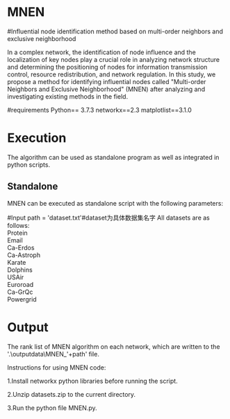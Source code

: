 # MNEN
#Influential node identification method based on multi-order neighbors and exclusive neighborhood


In a complex network, the identification of node influence and the localization of key nodes play a crucial role in analyzing network structure and determining the positioning of nodes for information transmission control, resource redistribution, and network regulation. In this study, we propose a method for identifying influential nodes called "Multi-order Neighbors and Exclusive Neighborhood" (MNEN) after analyzing and investigating existing methods in the field.

#requirements
Python== 3.7.3
networkx==2.3
matplotlist==3.1.0


# Execution

The algorithm can be used as standalone program as well as integrated in python scripts.

## Standalone

MNEN can be executed as standalone script with the following parameters:

#Input
path = 'dataset.txt'#dataset为具体数据集名字
All datasets are as follows:<br>
Protein<br>
Email<br>
Ca-Erdos<br>
Ca-Astroph<br>
Karate<br>
Dolphins<br>
USAir<br>
Euroroad<br>
Ca-GrQc<br>
Powergrid<br>

# Output
The rank list of MNEN algorithm on each network, which are written to the '.\outputdata\MNEN_'+path' file.

Instructions for using MNEN code:

1.Install networkx  python libraries before running the script.

2.Unzip datasets.zip to the current directory. 

3.Run the python file MNEN.py.
